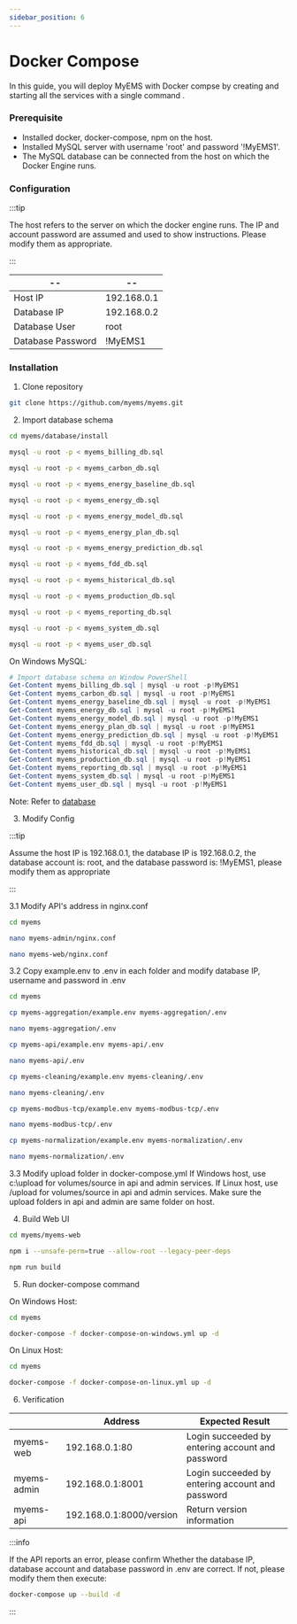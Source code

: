 ```yaml
---
sidebar_position: 6
---
```


# Docker Compose

In this guide, you will deploy MyEMS with Docker compse by creating and starting all the services with a single command .

### Prerequisite

- Installed docker, docker-compose, npm on the host.
- Installed MySQL server with username 'root' and password '!MyEMS1'.
- The MySQL database can be connected from the host on which the Docker Engine runs.

### Configuration

:::tip

The host refers to the server on which the docker engine runs. The IP and account password are assumed and used to show instructions. Please modify them as appropriate.

:::

| --                | --          |
| ----------        | ----------- |
| Host IP           | 192.168.0.1 |
| Database IP       | 192.168.0.2 |
| Database User     | root        |
| Database Password | !MyEMS1     |

### Installation

1.  Clone repository
```bash
git clone https://github.com/myems/myems.git
```

2.  Import database schema

```bash
cd myems/database/install
```
```bash
mysql -u root -p < myems_billing_db.sql
```
```bash
mysql -u root -p < myems_carbon_db.sql
```
```bash
mysql -u root -p < myems_energy_baseline_db.sql
```
```bash
mysql -u root -p < myems_energy_db.sql
```
```bash
mysql -u root -p < myems_energy_model_db.sql
```
```bash
mysql -u root -p < myems_energy_plan_db.sql
```
```bash
mysql -u root -p < myems_energy_prediction_db.sql
```
```bash
mysql -u root -p < myems_fdd_db.sql
```
```bash
mysql -u root -p < myems_historical_db.sql
```
```bash
mysql -u root -p < myems_production_db.sql
```
```bash
mysql -u root -p < myems_reporting_db.sql
```
```bash
mysql -u root -p < myems_system_db.sql
```
```bash
mysql -u root -p < myems_user_db.sql
```

On Windows MySQL: 
```powershell
# Import database schema on Window PowerShell
Get-Content myems_billing_db.sql | mysql -u root -p!MyEMS1
Get-Content myems_carbon_db.sql | mysql -u root -p!MyEMS1
Get-Content myems_energy_baseline_db.sql | mysql -u root -p!MyEMS1
Get-Content myems_energy_db.sql | mysql -u root -p!MyEMS1
Get-Content myems_energy_model_db.sql | mysql -u root -p!MyEMS1
Get-Content myems_energy_plan_db.sql | mysql -u root -p!MyEMS1
Get-Content myems_energy_prediction_db.sql | mysql -u root -p!MyEMS1
Get-Content myems_fdd_db.sql | mysql -u root -p!MyEMS1
Get-Content myems_historical_db.sql | mysql -u root -p!MyEMS1
Get-Content myems_production_db.sql | mysql -u root -p!MyEMS1
Get-Content myems_reporting_db.sql | mysql -u root -p!MyEMS1
Get-Content myems_system_db.sql | mysql -u root -p!MyEMS1
Get-Content myems_user_db.sql | mysql -u root -p!MyEMS1
```

Note: Refer to [database](./database.md)


3.  Modify Config

:::tip

Assume the host IP is 192.168.0.1, the database IP is 192.168.0.2, the database account is: root, and the database password is: !MyEMS1, please modify them as appropriate

:::

3.1  Modify API's address in nginx.conf
```bash
cd myems
```
```bash
nano myems-admin/nginx.conf
```
```bash
nano myems-web/nginx.conf
```

3.2  Copy example.env to .env in each folder and modify database IP, username and password in .env
```bash
cd myems
```
```bash
cp myems-aggregation/example.env myems-aggregation/.env
```
```bash
nano myems-aggregation/.env
```
```bash
cp myems-api/example.env myems-api/.env
```
```bash
nano myems-api/.env
```
```bash
cp myems-cleaning/example.env myems-cleaning/.env
```
```bash
nano myems-cleaning/.env
```
```bash
cp myems-modbus-tcp/example.env myems-modbus-tcp/.env
```
```bash
nano myems-modbus-tcp/.env
```
```bash
cp myems-normalization/example.env myems-normalization/.env
```
```bash
nano myems-normalization/.env
```

3.3 Modify upload folder in docker-compose.yml
If Windows host, use c:\upload for volumes/source in api and admin services.
If Linux host, use /upload for volumes/source in api and admin services.
Make sure the upload folders in api and admin are same folder on host.

4.  Build Web UI

```bash
cd myems/myems-web
```
```bash
npm i --unsafe-perm=true --allow-root --legacy-peer-deps
```
```bash
npm run build
```

5. Run docker-compose command

On Windows Host:
```bash
cd myems
```
```bash
docker-compose -f docker-compose-on-windows.yml up -d
```

On Linux Host:

```bash
cd myems
```
```bash
docker-compose -f docker-compose-on-linux.yml up -d
```

6. Verification

|             | Address                 | Expected Result  |
| ----------- | ----------------------- | ---------------- |
| myems-web   | 192.168.0.1:80          | Login succeeded by entering account and password |
| myems-admin | 192.168.0.1:8001        | Login succeeded by entering account and password |
| myems-api   | 192.168.0.1:8000/version| Return version information |

:::info

If the API reports an error, please confirm Whether the database IP, database account and database password in .env are correct. If not, please modify them then execute:

```bash
docker-compose up --build -d
```

:::
